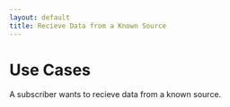 ```yaml
---
layout: default
title: Recieve Data from a Known Source
---
```


# Use Cases

A subscriber wants to recieve data from a known source. 
